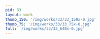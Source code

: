 ```yaml
---
pid: 33
layout: work
thumb_150: '/img/works/33/33_150x-0.jpg'
thumb_75: '/img/works/33/33_75x-0.jpg'
full: '/img/works/33/33_640x-0.jpg'
---
```


